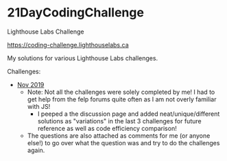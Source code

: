 # 21DayCodingChallenge
Lighthouse Labs Challenge  

https://coding-challenge.lighthouselabs.ca  

My solutions for various Lighthouse Labs challenges.  


Challenges:
* [Nov 2019](https://github.com/nstha21/21DayCodingChallenge/tree/master/Nov2019)
  * Note: Not all the challenges were solely completed by me! I had to get help from the felp forums quite often as I am not overly familiar with JS! 
    * I peeped a the discussion page and added neat/unique/different solutions as "variations" in the last 3 challenges for future reference as well as code efficiency comparison!
  * The questions are also attached as comments for me (or anyone else!) to go over what the question was and try to do the challenges again.
 
